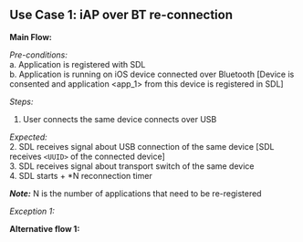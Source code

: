 ## Use Case 1: iAP over BT re-connection

**Main Flow:**

_Pre-conditions:_  
a. Application is registered with SDL  
b. Application is running on iOS device connected over Bluetooth [Device is consented and application <app_1> from this device is registered in SDL]  

_Steps:_  
1. User connects the same device connects over USB

_Expected:_  
2. SDL receives signal about USB connection of the same device [SDL receives `<UUID>` of the connected device]  
3. SDL receives signal about transport switch of the same device  
4. SDL starts <AppTransportChangeTimer> + <AppTransportChangeTimerAddition>*N reconnection timer

**_Note:_** N is the number of applications that need to be re-registered

_Exception 1:_ 

**Alternative flow 1:**
